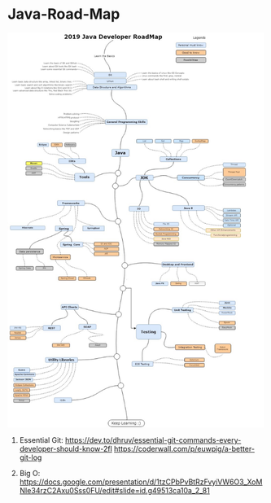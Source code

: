 # Java-Road-Map
![Java Road Map](https://github.com/lengcheng111/Java-Road-Map/blob/master/The%202019%20Java%20Developer%20RoadMap.jpg)
1. Essential Git: 
https://dev.to/dhruv/essential-git-commands-every-developer-should-know-2fl
https://coderwall.com/p/euwpig/a-better-git-log

2. Big O: 
https://docs.google.com/presentation/d/1tzCPbPvBtRzFvyiVW6O3_XoMNIe34rzC2Axu0Sss0FU/edit#slide=id.g49513ca10a_2_81

